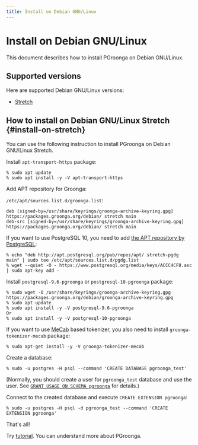 ```yaml
---
title: Install on Debian GNU/Linux
---
```


# Install on Debian GNU/Linux

This document describes how to install PGroonga on Debian GNU/Linux.

## Supported versions

Here are supported Debian GNU/Linux versions:

  * [Stretch](#install-on-stretch)

## How to install on Debian GNU/Linux Stretch {#install-on-stretch}

You can use the following instruction to install PGroonga on Debian GNU/Linux Stretch.

Install `apt-transport-https` package:

```console
% sudo apt update
% sudo apt install -y -V apt-transport-https
```

Add APT repository for Groonga:

`/etc/apt/sources.list.d/groonga.list`:

```text
deb [signed-by=/usr/share/keyrings/groonga-archive-keyring.gpg] https://packages.groonga.org/debian/ stretch main
deb-src [signed-by=/usr/share/keyrings/groonga-archive-keyring.gpg] https://packages.groonga.org/debian/ stretch main
```

If you want to use PostgreSQL 10, you need to add [the APT repository by PostgreSQL][postgresql-apt]:

```console
% echo "deb http://apt.postgresql.org/pub/repos/apt/ stretch-pgdg main" | sudo tee /etc/apt/sources.list.d/pgdg.list
% wget --quiet -O - https://www.postgresql.org/media/keys/ACCC4CF8.asc | sudo apt-key add -
```

Install `postgresql-9.6-pgroonga` or `postgresql-10-pgroonga` package:

```console
% sudo wget -O /usr/share/keyrings/groonga-archive-keyring.gpg https://packages.groonga.org/debian/groonga-archive-keyring.gpg
% sudo apt update
% sudo apt install -y -V postgresql-9.6-pgroonga
Or
% sudo apt install -y -V postgresql-10-pgroonga
```

If you want to use [MeCab](http://taku910.github.io/mecab/) based tokenizer, you also need to install `groonga-tokenizer-mecab` package:

```console
% sudo apt-get install -y -V groonga-tokenizer-mecab
```

Create a database:

```console
% sudo -u postgres -H psql --command 'CREATE DATABASE pgroonga_test'
```

(Normally, you should create a user for `pgroonga_test` database and use the user. See [`GRANT USAGE ON SCHEMA pgroonga`](../reference/grant-usage-on-schema-pgroonga.html) for details.)

Connect to the created database and execute `CREATE EXTENSION pgroonga`:

```console
% sudo -u postgres -H psql -d pgroonga_test --command 'CREATE EXTENSION pgroonga'
```

That's all!

Try [tutorial](../tutorial/). You can understand more about PGroonga.

[postgresql-apt]:https://www.postgresql.org/download/linux/debian/
